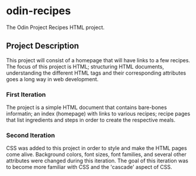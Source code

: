 # odin-recipes
The Odin Project Recipes HTML project.
## Project Description
This project will consist of a homepage that will have links to a few recipes. The focus of this project is HTML; structuring HTML documents, understanding the different HTML tags and their corresponding attributes goes a long way in web development.

### First Iteration
The project is a simple HTML document that contains bare-bones informatin; an index (homepage) with links to various recipes; recipe pages that list ingredients and steps in order to create the respective meals.

### Second Iteration
CSS was added to this project in order to style and make the HTML pages come alive. Background colors, font sizes, font families, and several other attributes were changed during this iteration. The goal of this iteration was to become more familiar with CSS and the 'cascade' aspect of CSS.